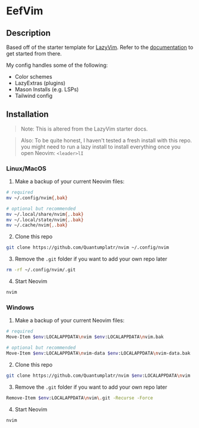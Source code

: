 # EefVim

## Description

Based off of the starter template for [LazyVim](https://github.com/LazyVim/LazyVim).
Refer to the [documentation](https://lazyvim.github.io/installation) to get started from there.

My config handles some of the following:
- Color schemes
- LazyExtras (plugins)
- Mason Installs (e.g. LSPs)
- Tailwind config

## Installation

> Note: This is altered from the LazyVim starter docs.

> Also: To be quite honest, I haven't tested a fresh install with this repo.
> you might need to run a lazy install to install everything once you open
> Neovim: `<leader>lI`

### Linux/MacOS

1. Make a backup of your current Neovim files:
```bash
# required
mv ~/.config/nvim{,bak}

# optional but recommended
mv ~/.local/share/nvim{,.bak}
mv ~/.local/state/nvim{,.bak}
mv ~/.cache/nvim{,.bak}
```
2. Clone this repo
```bash
git clone https://github.com/Quantumplatr/nvim ~/.config/nvim
```
3. Remove the `.git` folder if you want to add your own repo later
```bash
rm -rf ~/.config/nvim/.git
```
4. Start Neovim
```bash
nvim
```

### Windows

1. Make a backup of your current Neovim files:
```bash
# required
Move-Item $env:LOCALAPPDATA\nvim $env:LOCALAPPDATA\nvim.bak

# optional but recommended
Move-Item $env:LOCALAPPDATA\nvim-data $env:LOCALAPPDATA\nvim-data.bak
```
2. Clone this repo
```bash
git clone https://github.com/Quantumplatr/nvim $env:LOCALAPPDATA\nvim
```
3. Remove the `.git` folder if you want to add your own repo later
```bash
Remove-Item $env:LOCALAPPDATA\nvim\.git -Recurse -Force
```
4. Start Neovim
```bash
nvim
```


